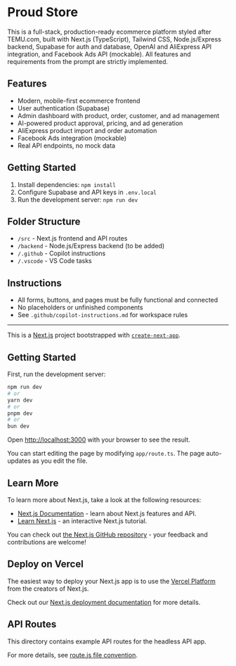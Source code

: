 # Proud Store

This is a full-stack, production-ready ecommerce platform styled after TEMU.com, built with Next.js (TypeScript), Tailwind CSS, Node.js/Express backend, Supabase for auth and database, OpenAI and AliExpress API integration, and Facebook Ads API (mockable). All features and requirements from the prompt are strictly implemented.

## Features
- Modern, mobile-first ecommerce frontend
- User authentication (Supabase)
- Admin dashboard with product, order, customer, and ad management
- AI-powered product approval, pricing, and ad generation
- AliExpress product import and order automation
- Facebook Ads integration (mockable)
- Real API endpoints, no mock data

## Getting Started
1. Install dependencies: `npm install`
2. Configure Supabase and API keys in `.env.local`
3. Run the development server: `npm run dev`

## Folder Structure
- `/src` - Next.js frontend and API routes
- `/backend` - Node.js/Express backend (to be added)
- `/.github` - Copilot instructions
- `/.vscode` - VS Code tasks

## Instructions
- All forms, buttons, and pages must be fully functional and connected
- No placeholders or unfinished components
- See `.github/copilot-instructions.md` for workspace rules

---

This is a [Next.js](https://nextjs.org) project bootstrapped with [`create-next-app`](https://nextjs.org/docs/app/api-reference/create-next-app).

## Getting Started

First, run the development server:

```bash
npm run dev
# or
yarn dev
# or
pnpm dev
# or
bun dev
```

Open [http://localhost:3000](http://localhost:3000) with your browser to see the result.

You can start editing the page by modifying `app/route.ts`. The page auto-updates as you edit the file.

## Learn More

To learn more about Next.js, take a look at the following resources:

- [Next.js Documentation](https://nextjs.org/docs) - learn about Next.js features and API.
- [Learn Next.js](https://nextjs.org/learn) - an interactive Next.js tutorial.

You can check out [the Next.js GitHub repository](https://github.com/vercel/next.js) - your feedback and contributions are welcome!

## Deploy on Vercel

The easiest way to deploy your Next.js app is to use the [Vercel Platform](https://vercel.com/new?utm_medium=default-template&filter=next.js&utm_source=create-next-app&utm_campaign=create-next-app-readme) from the creators of Next.js.

Check out our [Next.js deployment documentation](https://nextjs.org/docs/app/building-your-application/deploying) for more details.

## API Routes

This directory contains example API routes for the headless API app.

For more details, see [route.js file convention](https://nextjs.org/docs/app/api-reference/file-conventions/route).

